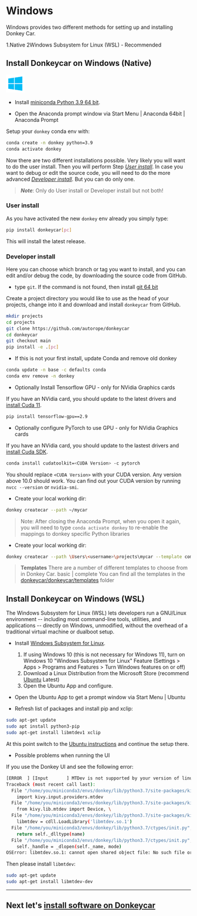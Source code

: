 # Windows

Windows provides two different methods for setting up and installing Donkey 
Car.  

1.Native
2Windows Subsystem for Linux (WSL) - Recommended

## Install Donkeycar on Windows (Native)

![donkey](/assets/logos/windows_logo.png)

* Install [miniconda Python 3.9 64 bit](https://repo.anaconda.com/miniconda/Miniconda3-py39_23.3.1-0-Windows-x86_64.exe).

* Open the Anaconda prompt window via Start Menu | Anaconda 64bit | Anaconda Prompt


Setup your `donkey` conda env with:

```bash
conda create -n donkey python=3.9
conda activate donkey
```

Now there are two different installations possible. Very likely you will 
want to do the user install. Then you will perform Step 
[_User install_](#user-install). In case 
you want to debug or edit the source code, you will need to do the more advanced 
[_Developer install_](#developer-install). But you can do only one.

> _**Note**_: Only do User install or Developer install but not both!

### User install

As you have activated the new `donkey` env already you simply type:

```bash
pip install donkeycar[pc]
```
This will install the latest release.

### Developer install

Here you can choose which branch or tag you want to install, and you can 
edit and/or debug the code, by downloading the source code from GitHub.

* type `git`. If the command is not found, then install [git 64 bit](https://git-scm.com/download/win)


Create a project directory you would like to use as the 
head of your projects, change into it and download and install `donkeycar` 
from GitHub.

```bash
mkdir projects
cd projects
git clone https://github.com/autorope/donkeycar
cd donkeycar
git checkout main
pip install -e .[pc]
```

* If this is not your first install, update Conda and remove old donkey

```bash
conda update -n base -c defaults conda
conda env remove -n donkey
```

* Optionally Install Tensorflow GPU - only for NVidia Graphics cards

If you have an NVidia card, you should update to the latest drivers and [install Cuda 11](https://developer.nvidia.com/cuda-11.0-download-archive). 

```bash
pip install tensorflow-gpu==2.9
```

* Optionally configure PyTorch to use GPU - only for NVidia Graphics cards

If you have an NVidia card, you should update to the lastest drivers and [install Cuda SDK](https://www.tensorflow.org/install/gpu#windows_setup). 

```bash
conda install cudatoolkit=<CUDA Version> -c pytorch
```

You should replace `<CUDA Version>` with your CUDA version. Any version above 10.0 should work. You can find out your CUDA version by running `nvcc --version` or `nvidia-smi`.

* Create your local working dir:

```bash
donkey createcar --path ~/mycar
```

> Note: After closing the Anaconda Prompt, when you open it again, you will need to 
> type ```conda activate donkey``` to re-enable the mappings to donkey specific 
> Python libraries


* Create your local working dir:

```bash
donkey createcar --path \Users\<username>\projects\mycar --template complete
```

> **Templates**
>  There are a number of different templates to choose from in Donkey Car.
>  basic | complete
>  You can find all the templates in the [donkeycar/donkeycar/templates](https://github.com/autorope/donkeycar/tree/dev/donkeycar/templates) folder



## Install Donkeycar on Windows (WSL)

The Windows Subsystem for Linux (WSL) lets developers run a GNU/Linux environment -- including most command-line tools, utilities, and applications -- directly on Windows, unmodified, without the overhead of a traditional virtual machine or dualboot setup.

* Install [Windows Subsystem for Linux](https://docs.microsoft.com/en-us/windows/wsl/install-win10).
  1.  If using Windows 10 (this is not necessary for Windows 11), turn on Windows 10 "Windows Subsystem for Linux" Feature (Settings > Apps > Programs and Features > Turn Windows features on or off)
  2.  Download a Linux Distribution from the Microsoft Store (recommend [Ubuntu](https://www.microsoft.com/en-us/p/ubuntu/9nblggh4msv6?activetab=pivot:overviewtab) Latest)
  3.  Open the Ubuntu App and configure.

* Open the Ubuntu App to get a prompt window via Start Menu | Ubuntu

* Refresh list of packages and install pip and xclip:

```bash
sudo apt-get update
sudo apt install python3-pip
sudo apt-get install libmtdev1 xclip
```

At this point switch to the [Ubuntu instructions](http://docs.donkeycar.com/guide/host_pc/setup_ubuntu/) and continue the setup there.

* Possible problems when running the UI

If you use the Donkey UI and see the following error:
```bash
[ERROR  ] [Input       ] MTDev is not supported by your version of linux
Traceback (most recent call last):
  File "/home/you/miniconda3/envs/donkey/lib/python3.7/site-packages/kivy/input/providers/init.py", line 41, in <module>
    import kivy.input.providers.mtdev
  File "/home/you/miniconda3/envs/donkey/lib/python3.7/site-packages/kivy/input/providers/mtdev.py", line 84, in <module>
    from kivy.lib.mtdev import Device, \
  File "/home/you/miniconda3/envs/donkey/lib/python3.7/site-packages/kivy/lib/mtdev.py", line 29, in <module>
    libmtdev = cdll.LoadLibrary('libmtdev.so.1')
  File "/home/you/miniconda3/envs/donkey/lib/python3.7/ctypes/init.py", line 442, in LoadLibrary
    return self._dlltype(name)
  File "/home/you/miniconda3/envs/donkey/lib/python3.7/ctypes/init.py", line 364, in init
    self._handle = _dlopen(self._name, mode)
OSError: libmtdev.so.1: cannot open shared object file: No such file or directory

```
Then please install `libmtdev`:
```bash
sudo apt-get update
sudo apt-get install libmtdev-dev
```

---
## Next let's [install software on Donkeycar](/guide/install_software/#step-2-install-software-on-donkeycar)
